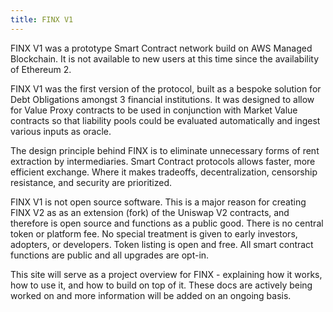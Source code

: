 ```yaml
---
title: FINX V1
---
```


<Info>
  FINX V1 was a prototype Smart Contract network build on AWS Managed Blockchain. It is not available to new users at this time
since the availability of Ethereum 2.
</Info>

FINX V1 was the first version of the protocol, built as a bespoke solution for Debt Obligations amongst 3 financial institutions.
It was designed to allow for Value Proxy contracts to be used in conjunction with Market Value contracts so that liability pools could
be evaluated automatically and ingest various inputs as oracle.

The design principle behind FINX is to eliminate unnecessary forms of rent extraction by intermediaries. Smart Contract protocols allows faster, more efficient exchange. Where it makes tradeoffs, decentralization, censorship resistance, and security are prioritized.

FINX V1 is not open source software. This is a major reason for creating FINX V2 as as an extension (fork) of the Uniswap V2 contracts, and therefore is open source and functions as a public good. There is no central token or platform fee. No special treatment is given to early investors, adopters, or developers. Token listing is open and free. All smart contract functions are public and all upgrades are opt-in.

This site will serve as a project overview for FINX - explaining how it works, how to use it, and how to build on top of it. These docs are actively being worked on and more information will be added on an ongoing basis.
